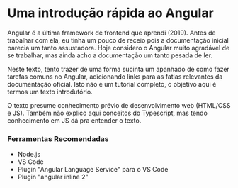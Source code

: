 # Uma introdução rápida ao Angular

Angular é a última framework de frontend que aprendi (2019). Antes de trabalhar com ela, eu tinha um pouco de receio pois a documentação inicial parecia um tanto assustadora. Hoje considero o Angular muito agradável de se trabalhar, mas ainda acho a documentação um tanto pesada de ler. 

Neste texto, tento trazer de uma forma sucinta um apanhado de como fazer tarefas comuns no Angular, adicionando links para as fatias relevantes da documentação oficial. Isto não é um tutorial completo, o objetivo aqui é termos um texto introdutório.

O texto presume conhecimento prévio de desenvolvimento web (HTML/CSS e JS). Também não explico aqui conceitos do Typescript, mas tendo conhecimento em JS dá pra entender o texto.

### Ferramentas Recomendadas

* Node.js
* VS Code
* Plugin "Angular Language Service" para o VS Code
* Plugin "angular inline 2"
